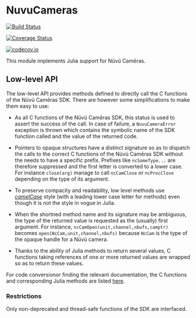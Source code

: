 # NuvuCameras

[![Build Status](https://travis-ci.org/emmt/NuvuCameras.jl.svg?branch=master)](https://travis-ci.org/emmt/NuvuCameras.jl)

[![Coverage Status](https://coveralls.io/repos/emmt/NuvuCameras.jl/badge.svg?branch=master&service=github)](https://coveralls.io/github/emmt/NuvuCameras.jl?branch=master)

[![codecov.io](http://codecov.io/github/emmt/NuvuCameras.jl/coverage.svg?branch=master)](http://codecov.io/github/emmt/NuvuCameras.jl?branch=master)

This module implements Julia support for Nüvü Camēras.




## Low-level API

The low-level API provides methods defined to directly call the C functions
of the Nüvü Camēras SDK.  There are however some simplifications to make
them easy to use:

* As all C functions of the Nüvü Camēras SDK, this status is used to assert
  the success of the call.  In case of failure, a `NuvuCameraError`
  exception is thrown which contains the symbolic name of the SDK function
  called and the value of the returned code.

* Pointers to opaque structures have a distinct signature so as to dispatch
  the calls to the correct C functions of the Nüvü Camēras SDK without the
  needs to have a specific prefix.  Prefixes like `ncSomeType...` are
  therefore suppressed and the first letter is converted to a lower case.
  For instance `close(arg)` manage to call `ncCamClose` or `ncProcClose`
  depending on the type of its argument.

* To preserve compacity and readability, low level methods use
  [*camelCase*](https://en.wikipedia.org/wiki/Camel_case) style (with a
  leading lower case letter for methods) even though it is not the style in
  vogue in Julia.

* When the shortned method name and its signature may be ambiguous, the
  type of the returned value is requested as the (usually) first argument.
  For instance, `ncCamOpen(unit,channel,nbufs,camptr)` becomes
  `open(NcCam,unit,channel,nbufs)` because `NcCam` is the type of the
  opaque handle for a Nüvü camera.

* Thanks to the ability of Julia methods to return several values, C
  functions taking references of one or more returned values are wrapped so
  as to return these values.

For code conversionor finding the relevant documentation, the C functions
and corresponding Julia methods are listed [here](doc/conversion.md).


### Restrictions

Only non-deprecated and thread-safe functions of the SDK are interfaced.
